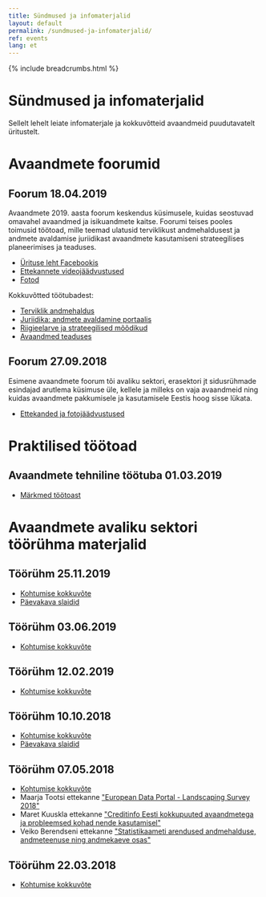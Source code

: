```yaml
---
title: Sündmused ja infomaterjalid
layout: default
permalink: /sundmused-ja-infomaterjalid/
ref: events
lang: et
---
```

{% include breadcrumbs.html %}

# Sündmused ja infomaterjalid
Sellelt lehelt leiate infomaterjale ja kokkuvõtteid avaandmeid puudutavatelt üritustelt.

# Avaandmete foorumid

## Foorum 18.04.2019
Avaandmete 2019. aasta foorum keskendus küsimusele, kuidas seostuvad omavahel avaandmed ja isikuandmete kaitse. Foorumi teises pooles toimusid töötoad, mille teemad ulatusid terviklikust andmehaldusest ja andmete avaldamise juriidikast avaandmete kasutamiseni strateegilises planeerimises ja teaduses.

- [Ürituse leht Facebookis](https://www.facebook.com/events/nordic-hotel-forum/open-data-forum-2019-avaandmete-foorum-2019/1132093016967875/)  
- [Ettekannete videojäädvustused](https://www.youtube.com/channel/UCj9cgCczo1CA727Lx49sWyA/videos)  
- [Fotod](https://www.facebook.com/events/1132093016967875/permalink/1225347114309131/)  

Kokkuvõtted töötubadest:
- [Terviklik andmehaldus](https://drive.google.com/open?id=13CLwmzUg9ub8B2filg65TDekH5Guxl8O)
- [Juriidika: andmete avaldamine portaalis](https://drive.google.com/open?id=1Dt8l3lRxrX1OP0XhBCQJhVi1qAVMmTD-)
- [Riigieelarve ja strateegilised mõõdikud](https://drive.google.com/open?id=1fSBqeetjCBM5GDQusmv5zrMGIwq2MgA0)
- [Avaandmed teaduses](https://drive.google.com/open?id=1zwbrJWmd6N9Rf9Bl5IcCHi7RqXgLfd4S)

## Foorum 27.09.2018
Esimene avaandmete foorum tõi avaliku sektori, erasektori jt sidusrühmade esindajad arutlema küsimuse üle, kellele ja milleks on vaja avaandmeid ning kuidas avaandmete pakkumisele ja kasutamisele Eestis hoog sisse lükata.

- [Ettekanded ja fotojäädvustused](https://www.conference-expert.eu/et/tark-eriik-20180927/et/tark-eriik-20180927-ettekanded)  

# Praktilised töötoad

## Avaandmete tehniline töötuba 01.03.2019
- [Märkmed töötoast](https://docs.google.com/document/d/1bNEV4G8kyfIsF17JDOWV-FtNH-reKsAdtTkyT9jBdaQ/edit)

# Avaandmete avaliku sektori töörühma materjalid

## Töörühm 25.11.2019  
- [Kohtumise kokkuvõte](https://docs.google.com/document/d/18ymXTDj2TEiiZCupuM_svfmhbpUvtAgsGc4ibepzJrg)
- [Päevakava slaidid](https://docs.google.com/presentation/d/11E9nFeIJ6Mxj-Q7ryhZVBLWJQQPR2FYdChjABFJ9XWY)

## Töörühm 03.06.2019  
- [Kohtumise kokkuvõte](https://docs.google.com/document/d/1kKN_e57BT0_wseFshLD1X0v53Ur8n9QJbaxvhivN6Pg/edit#heading=h.e1fjh9i3xm8n)  

## Töörühm 12.02.2019  
- [Kohtumise kokkuvõte](https://docs.google.com/document/d/1jhoYKmgGIefCe1R9hUt2GmcA_IX6HPn0ThWi6RfoXOw/edit)  

## Töörühm 10.10.2018  
- [Kohtumise kokkuvõte](https://docs.google.com/document/d/1uDG5tTyPTSp9W1Q54SpBe7UmCcrhArv8jv37rCZxWek/edit)  
- [Päevakava slaidid](https://docs.google.com/presentation/d/1enDVh6fQOkw1Bw4r2BiwiypsIDT46Av9Fx0enh3TbkA/edit#)

## Töörühm 07.05.2018  
- [Kohtumise kokkuvõte](https://docs.google.com/document/d/16IUX4jSvw_5-pzKqcFKOD1XBT4ApT4JodO7PffRxVfY/edit)  
- Maarja Tootsi ettekanne ["European Data Portal - Landscaping Survey 2018"](https://drive.google.com/file/d/1H-KzmGBrC92U6tMkUSRi3m6U7U2Xad80/view)  
- Maret Kuuskla ettekanne ["Creditinfo Eesti kokkupuuted avaandmetega ja probleemsed kohad nende kasutamisel"](https://docs.google.com/presentation/d/1iMSxKOFq3JF0BgezVciOy2NWkr-kwlGZCNCzlE11GaY/edit#slide=id.p1)  
- Veiko Berendseni ettekanne ["Statistikaameti arendused andmehalduse, andmeteenuse ning andmekaeve osas"](https://drive.google.com/file/d/153WLCvGBCbZhE0ZFsOPPCQ4zy9gA8xHh/view)  

## Töörühm 22.03.2018
- [Kohtumise kokkuvõte](https://docs.google.com/document/d/1773WeP1op-G7vFJE60Hfz73Vr60HOwIpcohNwMVvOG4/)
